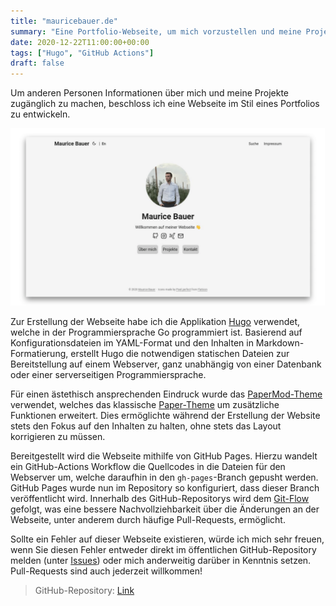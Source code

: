 ```yaml
---
title: "mauricebauer.de"
summary: "Eine Portfolio-Webseite, um mich vorzustellen und meine Projekte zu zeigen"
date: 2020-12-22T11:00:00+00:00
tags: ["Hugo", "GitHub Actions"]
draft: false
---
```


Um anderen Personen Informationen über mich und meine Projekte zugänglich zu machen, beschloss ich eine Webseite im Stil eines Portfolios zu entwickeln.

![Webseite](/img/portfolio.png)

Zur Erstellung der Webseite habe ich die Applikation [Hugo](https://gohugo.io/) verwendet, welche in der Programmiersprache Go programmiert ist. Basierend auf Konfigurationsdateien im YAML-Format und den Inhalten in Markdown-Formatierung, erstellt Hugo die notwendigen statischen Dateien zur Bereitstellung auf einem Webserver, ganz unabhängig von einer Datenbank oder einer serverseitigen Programmiersprache.

Für einen ästethisch ansprechenden Eindruck wurde das [PaperMod-Theme](https://github.com/adityatelange/hugo-PaperMod) verwendet, welches das klassische [Paper-Theme](https://github.com/nanxiaobei/hugo-paper) um zusätzliche Funktionen erweitert. Dies ermöglichte während der Erstellung der Website stets den Fokus auf den Inhalten zu halten, ohne stets das Layout korrigieren zu müssen.

Bereitgestellt wird die Webseite mithilfe von GitHub Pages. Hierzu wandelt ein GitHub-Actions Workflow die Quellcodes in die Dateien für den Webserver um, welche daraufhin in den `gh-pages`-Branch gepusht werden. GitHub Pages wurde nun im Repository so konfiguriert, dass dieser Branch veröffentlicht wird. Innerhalb des GitHub-Repositorys wird dem [Git-Flow](https://www.atlassian.com/de/git/tutorials/comparing-workflows/gitflow-workflow) gefolgt, was eine bessere Nachvollziehbarkeit über die Änderungen an der Webseite, unter anderem durch häufige Pull-Requests, ermöglicht.

Sollte ein Fehler auf dieser Webseite existieren, würde ich mich sehr freuen, wenn Sie diesen Fehler entweder direkt im öffentlichen GitHub-Repository melden (unter [Issues](https://github.com/mauricebauer/portfolio/issues)) oder mich anderweitig darüber in Kenntnis setzen. Pull-Requests sind auch jederzeit willkommen!

> GitHub-Repository: [Link](https://github.com/mauricebauer/portfolio)
